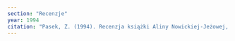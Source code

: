 ```yaml
---
section: "Recenzje"
year: 1994
citation: "Pasek, Z. (1994). Recenzja książki Aliny Nowickiej-Jeżowej, Pieśni czasu śmierci. Studium z historii duchowości XVI-XVIII wieku, Lublin 1992 KUL. ZNAK, 466, 129-131."
---
```

